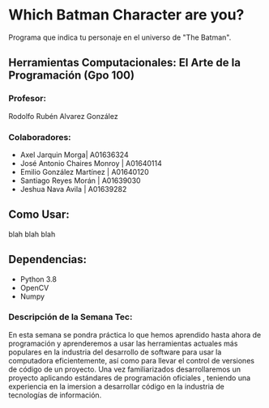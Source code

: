 # Which Batman Character are you?
Programa que indica tu personaje en el universo de "The Batman".

## Herramientas Computacionales: El Arte de la Programación (Gpo 100)

### Profesor:
Rodolfo Rubén Alvarez González

### Colaboradores:
- Axel Jarquin Morga| A01636324
- José Antonio Chaires Monroy | A01640114
- Emilio González Martínez | A01640120
- Santiago Reyes Morán | A01639030
- Jeshua Nava Avila | A01639282

## Como Usar:
blah blah blah

## Dependencias:
- Python 3.8
- OpenCV
- Numpy

### Descripción de la Semana Tec:
En esta semana se pondra práctica lo que hemos aprendido hasta ahora de programación y aprenderemos a usar las herramientas actuales más populares en la industria del desarrollo de software para usar la computadora eficientemente, así como para llevar el control de versiones de código de un proyecto.
Una vez familiarizados desarrollaremos un proyecto aplicando estándares de programación oficiales , teniendo una experiencia en la imersion a desarrollar código en la industria de tecnologías de información.
